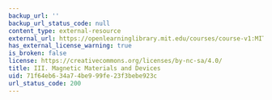 ```yaml
---
backup_url: ''
backup_url_status_code: null
content_type: external-resource
external_url: https://openlearninglibrary.mit.edu/courses/course-v1:MITx+3.15.3x+2T2017/about
has_external_license_warning: true
is_broken: false
license: https://creativecommons.org/licenses/by-nc-sa/4.0/
title: III. Magnetic Materials and Devices
uid: 71f64eb6-34a7-4be9-99fe-23f3bebe923c
url_status_code: 200
---
```

